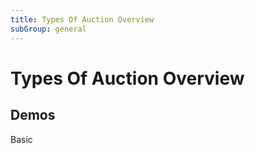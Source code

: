 ```yaml
---
title: Types Of Auction Overview
subGroup: general
---
```


# Types Of Auction Overview

## Demos

Basic
<Demo src="./demos/basic.tsx" />
